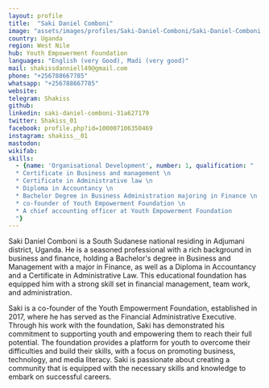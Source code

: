 ```yaml
---
layout: profile
title:  "Saki Daniel Comboni"
image: "assets/images/profiles/Saki-Daniel-Comboni/Saki-Daniel-Comboni.jpg"
country: Uganda
region: West Nile
hub: Youth Empowerment Foundation
languages: "English (very Good), Madi (very good)"
mail: shakissdanniell49@gmail.com
phone: "+256788667785"
whatsapp: "+256788667785"
website: 
telegram: Shakiss
github: 
linkedin: saki-daniel-comboni-31a627179
twitter: Shakiss_01
facebook: profile.php?id=100007106350469
instagram: shakiss__01
mastodon: 
wikifab:
skills:
  - {name: 'Organisational Development', number: 1, qualification: "
  * Certificate in Business and management \n
  * Certificate in Administrative law \n
  * Diploma in Accountancy \n
  * Bachelor Degree in Business Administration majoring in Finance \n
  * co-founder of Youth Empowerment Foundation \n
  * A chief accounting officer at Youth Empowerment Foundation
  "}
---
```

Saki Daniel Comboni is a South Sudanese national residing in Adjumani district, Uganda. He is a seasoned professional with a rich background in business and finance, holding a Bachelor's degree in Business and Management with a major in Finance, as well as a Diploma in Accountancy and a Certificate in Administrative Law. This educational foundation has equipped him with a strong skill set in financial management, team work, and administration.

Saki is a co-founder of the Youth Empowerment Foundation, established in 2017, where he has served as the Financial Administrative Executive. Through his work with the foundation, Saki has demonstrated his commitment to supporting youth and empowering them to reach their full potential. The foundation provides a platform for youth to overcome their difficulties and build their skills, with a focus on promoting business, technology, and media literacy. Saki is passionate about creating a community that is equipped with the necessary skills and knowledge to embark on successful careers.